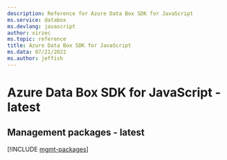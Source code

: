 ```yaml
---
description: Reference for Azure Data Box SDK for JavaScript
ms.service: databox
ms.devlang: javascript
author: xirzec
ms.topic: reference
title: Azure Data Box SDK for JavaScript
ms.data: 07/21/2022
ms.author: jeffish
---
```

# Azure Data Box SDK for JavaScript - latest

## Management packages - latest
[!INCLUDE [mgmt-packages](data-box-mgmt-index.md)]